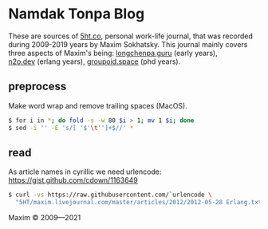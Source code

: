 # Namdak Tonpa Blog

These are sources of <a href="https://5ht.co">5ht.co</a>,
personal work-life journal, that was recorded during 2009-2019 years by Maxim Sokhatsky.
This journal mainly covers three aspects of Maxim's being:
<a href="//longchenpa.guru">longchenpa.guru</a> (early years),
<a href="//n2o.dev">n2o.dev</a>&nbsp;(erlang years),
<a href="//groupoid.space">groupoid.space</a> (phd years).

## preprocess

Make word wrap and remove trailing spaces (MacOS).

```bash
$ for i in *; do fold -s -w 80 $i > 1; mv 1 $i; done
$ sed -i '' -E 's/[ '$'\t'']+$//' *
```

## read

As article names in cyrillic we need urlencode: https://gist.github.com/cdown/1163649

```bash
$ curl -vs https://raw.githubusercontent.com/`urlencode \
  "5HT/maxim.livejournal.com/master/articles/2012/2012-05-28 Erlang.txt"` 2>&1 | less
```

Maxim &copy; 2009—2021

